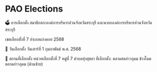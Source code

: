 # **PAO Elections** #
<p> </p>
🗳️ การเลือกตั้ง สมาชิกสภาองค์การบริหารส่วนจังหวัดสระบุรี และนายกองค์การบริหารส่วนจังหวัดสระบุรี
<p> </p>
เขตเลือกตั้งที่ 7 อำเภอแก่งคอย 2568 
<p> </p>
📅 วันเลือกตั้ง วันเสาร์ที่ 1 กุมภาพันธ์ พ.ศ. 2568


📍 สถานที่เลือกตั้ง
หน่วยเลือกตั้งที่ 7
หมู่ที่ 7 ตำบลทุ่งสุขลา
ที่เลือกตั้ง: ตลาดสดอ่าวอุดม ข้างโดมตลาดอ่าวอุดม (ด้านซ้าย)
